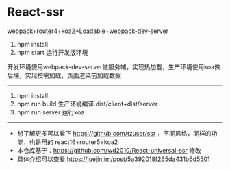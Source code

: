 # React-ssr
webpack+router4+koa2+Loadable+webpack-dev-server

1. npm install
2. npm start 运行开发版环境

开发环境使用webpack-dev-server做服务端，实现热加载，生产环境使用koa做后端，实现按需加载，页面渲染前加载数据

-------------------------------------------------

1. npm install
2. npm run build 生产环境编译 dist/client+dist/server
3. npm run server 运行koa

-------------------------------------------------
- 想了解更多可以看下 https://github.com/tzuser/ssr ，不同风格，同样的功能，也是用的 react16+router5+koa2
- 本仓库基于：https://github.com/wd2010/React-universal-ssr 修改
- 具体介绍可以查看 https://juejin.im/post/5a392018f265da431b6d5501